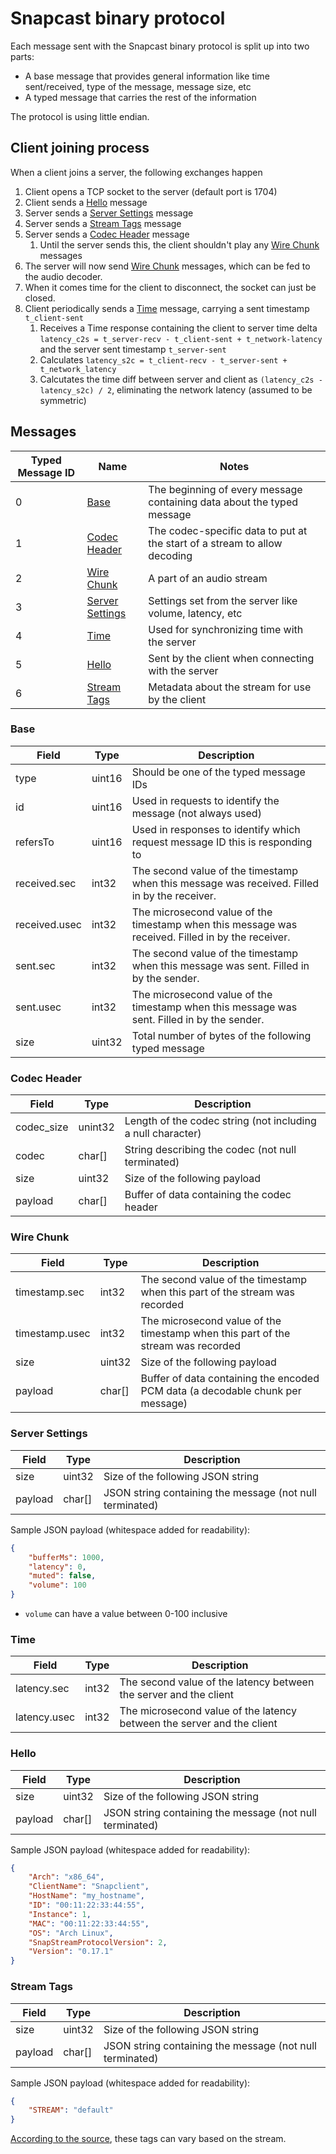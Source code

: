 # Snapcast binary protocol

Each message sent with the Snapcast binary protocol is split up into two parts:
- A base message that provides general information like time sent/received, type of the message, message size, etc
- A typed message that carries the rest of the information

The protocol is using little endian.

## Client joining process

When a client joins a server, the following exchanges happen

1. Client opens a TCP socket to the server (default port is 1704)
1. Client sends a [Hello](#hello) message
1. Server sends a [Server Settings](#server-settings) message
1. Server sends a [Stream Tags](#stream-tags) message
1. Server sends a [Codec Header](#codec-header) message
    1. Until the server sends this, the client shouldn't play any [Wire Chunk](#wire-chunk) messages
1. The server will now send [Wire Chunk](#wire-chunk) messages, which can be fed to the audio decoder.
1. When it comes time for the client to disconnect, the socket can just be closed.
1. Client periodically sends a [Time](#time) message, carrying a sent timestamp `t_client-sent`
    1. Receives a Time response containing the client to server time delta `latency_c2s = t_server-recv - t_client-sent + t_network-latency` and the server sent timestamp `t_server-sent`
    1. Calculates `latency_s2c = t_client-recv - t_server-sent + t_network_latency`
    1. Calcutates the time diff between server and client as `(latency_c2s - latency_s2c) / 2`, eliminating the network latency (assumed to be symmetric)

## Messages

| Typed Message ID | Name                                 | Notes                                                                     |
|------------------|--------------------------------------|---------------------------------------------------------------------------|
| 0                | [Base](#base)                        | The beginning of every message containing data about the typed message    |
| 1                | [Codec Header](#codec-header)        | The codec-specific data to put at the start of a stream to allow decoding |
| 2                | [Wire Chunk](#wire-chunk)            | A part of an audio stream                                                 |
| 3                | [Server Settings](#server-settings)  | Settings set from the server like volume, latency, etc                    |
| 4                | [Time](#time)                        | Used for synchronizing time with the server                               |
| 5                | [Hello](#hello)                      | Sent by the client when connecting with the server                        |
| 6                | [Stream Tags](#stream-tags)          | Metadata about the stream for use by the client                           |

### Base

| Field                 | Type   | Description                                                                                       |
|-----------------------|--------|---------------------------------------------------------------------------------------------------|
| type                  | uint16 | Should be one of the typed message IDs                                                            |
| id                    | uint16 | Used in requests to identify the message (not always used)                                        |
| refersTo              | uint16 | Used in responses to identify which request message ID this is responding to                      |
| received.sec          | int32  | The second value of the timestamp when this message was received. Filled in by the receiver.      |
| received.usec         | int32  | The microsecond value of the timestamp when this message was received. Filled in by the receiver. |
| sent.sec              | int32  | The second value of the timestamp when this message was sent. Filled in by the sender.            |
| sent.usec             | int32  | The microsecond value of the timestamp when this message was sent. Filled in by the sender.       |
| size                  | uint32 | Total number of bytes of the following typed message                                              |

### Codec Header

| Field      | Type    | Description                                                 |
|------------|---------|-------------------------------------------------------------|
| codec_size | unint32 | Length of the codec string (not including a null character) |
| codec      | char[]  | String describing the codec (not null terminated)           |
| size       | uint32  | Size of the following payload                               |
| payload    | char[]  | Buffer of data containing the codec header                  |

### Wire Chunk

| Field          | Type    | Description                                                                           |
|----------------|---------|---------------------------------------------------------------------------------------|
| timestamp.sec  | int32   | The second value of the timestamp when this part of the stream was recorded           |
| timestamp.usec | int32   | The microsecond value of the timestamp when this part of the stream was recorded      |
| size           | uint32  | Size of the following payload                                                         |
| payload        | char[]  | Buffer of data containing the encoded PCM data (a decodable chunk per message)        |

### Server Settings

| Field   | Type   | Description                                              |
|---------|--------|----------------------------------------------------------|
| size    | uint32 | Size of the following JSON string                        |
| payload | char[] | JSON string containing the message (not null terminated) |

Sample JSON payload (whitespace added for readability):

```json
{
    "bufferMs": 1000,
    "latency": 0,
    "muted": false,
    "volume": 100
}
```

- `volume` can have a value between 0-100 inclusive

### Time

| Field          | Type    | Description                                                            |
|----------------|---------|------------------------------------------------------------------------|
| latency.sec    | int32   | The second value of the latency between the server and the client      |
| latency.usec   | int32   | The microsecond value of the latency between the server and the client |

### Hello

| Field   | Type   | Description                                              |
|---------|--------|----------------------------------------------------------|
| size    | uint32 | Size of the following JSON string                        |
| payload | char[] | JSON string containing the message (not null terminated) |

Sample JSON payload (whitespace added for readability):

```json
{
    "Arch": "x86_64",
    "ClientName": "Snapclient",
    "HostName": "my_hostname",
    "ID": "00:11:22:33:44:55",
    "Instance": 1,
    "MAC": "00:11:22:33:44:55",
    "OS": "Arch Linux",
    "SnapStreamProtocolVersion": 2,
    "Version": "0.17.1"
}
```

### Stream Tags

| Field   | Type   | Description                                                    |
|---------|--------|----------------------------------------------------------------|
| size    | uint32 | Size of the following JSON string                              |
| payload | char[] | JSON string containing the message (not null terminated)       |

Sample JSON payload (whitespace added for readability):

```json
{
    "STREAM": "default"
}
```

[According to the source](https://github.com/badaix/snapcast/blob/master/common/message/stream_tags.hpp#L55-L56), these tags can vary based on the stream.
